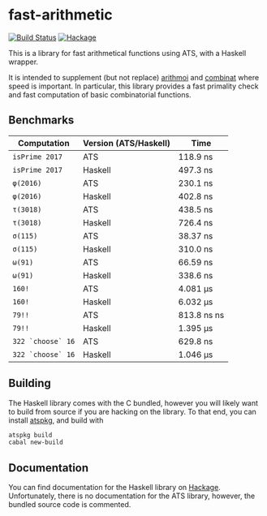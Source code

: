 # fast-arithmetic

[![Build Status](https://travis-ci.org/vmchale/hs-ats.svg?branch=master)](https://travis-ci.org/vmchale/hs-ats)
[![Hackage](https://img.shields.io/hackage/v/fast-arithmetic.svg)](http://hackage.haskell.org/package/fast-arithmetic)

This is a library for fast arithmetical functions using ATS, with a Haskell
wrapper.

It is intended to supplement (but not replace)
[arithmoi](https://hackage.haskell.org/package/arithmoi) and
[combinat](https://hackage.haskell.org/package/combinat) where speed is
important. In particular, this library provides a fast primality check and fast
computation of basic combinatorial functions.

## Benchmarks

| Computation | Version (ATS/Haskell) | Time |
| ----------- | --------------------- | ---- |
| `isPrime 2017` | ATS | 118.9 ns |
| `isPrime 2017` | Haskell | 497.3 ns |
| `φ(2016)` | ATS | 230.1 ns |
| `φ(2016)` | Haskell | 402.8 ns |
| `τ(3018)` | ATS | 438.5 ns |
| `τ(3018)` | Haskell | 726.4 ns |
| `σ(115)` | ATS | 38.37 ns |
| `σ(115)` | Haskell | 310.0 ns |
| `ω(91)` | ATS | 66.59 ns |
| `ω(91)` | Haskell | 338.6 ns |
| `160!` | ATS | 4.081 μs |
| `160!` | Haskell | 6.032 μs |
| `79!!` | ATS | 813.8 ns ns |
| `79!!` | Haskell | 1.395 μs |
| ``322 `choose` 16`` | ATS | 629.8 ns |
| ``322 `choose` 16`` | Haskell | 1.046 μs |

## Building

The Haskell library comes with the C bundled, however you will likely want to build from
source if you are hacking on the library. To that end, you can install
[atspkg](http://hackage.haskell.org/package/ats-pkg), and build with

```bash
atspkg build
cabal new-build
```

## Documentation

You can find documentation for the Haskell library on 
[Hackage](https://hackage.haskell.org/package/fast-arithmetic/).
Unfortunately, there is no documentation for the ATS library, however,
the bundled source code is commented.

